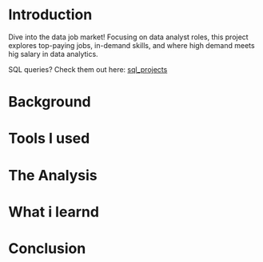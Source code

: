 # Introduction
Dive into the data job market! Focusing on data analyst roles, this project explores top-paying jobs, in-demand skills, and where high demand meets hig salary in data analytics.

SQL queries? Check them out here: [sql_projects](/sql_project_2025/)

# Background

# Tools I used

# The Analysis

# What i learnd

# Conclusion
